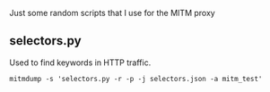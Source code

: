 Just some random scripts that I use for the MITM proxy

## selectors.py
Used to find keywords in HTTP traffic.

```
mitmdump -s 'selectors.py -r -p -j selectors.json -a mitm_test'
```
